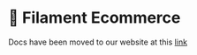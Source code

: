 # 👜 Filament Ecommerce

Docs have been moved to our website at this [link](https://tomatophp.com/en/open-source/filament-ecommerce)
